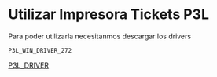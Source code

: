 # Utilizar Impresora Tickets P3L
Para poder utilizarla necesitanmos descargar los drivers
```
P3L_WIN_DRIVER_272
```
[P3L_DRIVER](https://www.custom4u.it/pages/product/index.php)